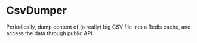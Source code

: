 # CsvDumper

 Periodically, dump content of (a really) big CSV file into a Redis cache, and access the data through public API.
